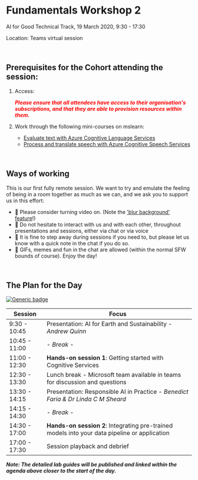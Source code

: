 # Fundamentals Workshop 2

AI for Good Technical Track, 19 March 2020,  9:30 - 17:30

Location: Teams virtual session

<pre>

</pre>

## Prerequisites for the Cohort attending the session:

1. Access:

   <span style="color:red">***Please ensure that all attendees have access to their organisation's subscriptions, and that they are able to provision resources within them.***</span>

2. Work through the following mini-courses on mslearn:
   - [Evaluate text with Azure Cognitive Language Services](https://docs.microsoft.com/en-gb/learn/paths/evaluate-text-with-language-services/)
   - [Process and translate speech with Azure Cognitive Speech Services](https://docs.microsoft.com/en-gb/learn/paths/translate-speech-with-speech-services/)

<pre>

</pre>
## Ways of working

This is our first fully remote session. We want to try and emulate the feeling of being in a room together as much as we can, and we ask you to support us in this effort:
- 🙈 Please consider turning video on. (Note the ['blur background' feature](https://support.office.com/en-us/article/Blur-your-background-in-a-Teams-meeting-f77a2381-443a-499d-825e-509a140f4780)!)
- 🙋 Do not hesitate to interact with us and with each other, throughout presentations and sessions, either via chat or via voice 
- 👋 It is fine to step away during sessions if you need to, but please let us know with a quick note in the chat if you do so.
- 👾 GIFs, memes and fun in the chat are allowed (within the normal SFW bounds of course). Enjoy the day!




<pre>

</pre>
## The Plan for the Day

[![Generic badge](https://img.shields.io/badge/STATUS-DRAFT-ORANGE.svg)](https://shields.io/)

|Session |Focus |
|--|--|
|9:30 - 10:45 | Presentation: AI for Earth and Sustainability - *Andrew Quinn* |
|10:45 - 11:00 | - *Break* -  |
|11:00 - 12:30 | **Hands-on session 1**: Getting started with Cognitive Services |
|12:30 - 13:30 | Lunch break - Microsoft team available in teams for discussion and questions |
|13:30 - 14:15 | Presentation: Responsible AI in Practice - *Benedict Faria & Dr Linda C M Sheard* |
|14:15 - 14:30 | - *Break* - |
|14:30 - 17:00 | **Hands-on session 2**: Integrating pre-trained models into your data pipeline or application |
|17:00 - 17:30 | Session playback and debrief |




***Note: The detailed lab guides will be published and linked within the agenda above closer to the start of the day.***